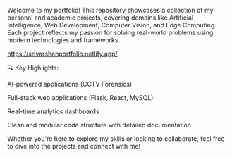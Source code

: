 Welcome to my portfolio! This repository showcases a collection of my personal and academic projects, covering domains like Artificial Intelligence, Web Development, Computer Vision, and Edge Computing. Each project reflects my passion for solving real-world problems using modern technologies and frameworks.

https://srivarshanportfolio.netlify.app/

🔍 Key Highlights:

AI-powered applications (CCTV Forensics)

Full-stack web applications (Flask, React, MySQL)

Real-time analytics dashboards

Clean and modular code structure with detailed documentation

Whether you're here to explore my skills or looking to collaborate, feel free to dive into the projects and connect with me!
